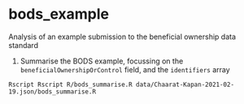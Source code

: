 # bods_example

Analysis of an example submission to the beneficial ownership data standard

1. Summarise the BODS example, focussing on the `beneficialOwnershipOrControl` field, and the `identifiers` array

```
Rscript Rscript R/bods_summarise.R data/Chaarat-Kapan-2021-02-19.json/bods_summarise.R

```